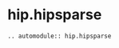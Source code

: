 # hip.hipsparse

<!-- This file has been autogenerated, do not modify. -->

<!-- global automodule options are set in conf.py -->
```{eval-rst}
.. automodule:: hip.hipsparse


```